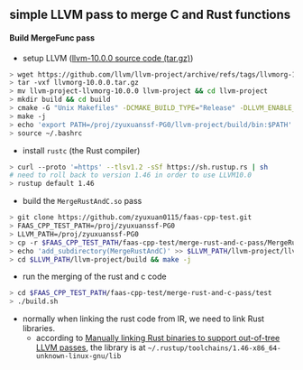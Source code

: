## simple LLVM pass to merge C and Rust functions

#### Build MergeFunc pass

- setup LLVM ([llvm-10.0.0 source code (tar.gz)](https://github.com/llvm/llvm-project/releases/tag/llvmorg-10.0.0))

```bash
> wget https://github.com/llvm/llvm-project/archive/refs/tags/llvmorg-10.0.0.tar.gz
> tar -vxf llvmorg-10.0.0.tar.gz
> mv llvm-project-llvmorg-10.0.0 llvm-project && cd llvm-project
> mkdir build && cd build
> cmake -G "Unix Makefiles" -DCMAKE_BUILD_TYPE="Release" -DLLVM_ENABLE_PROJECTS="clang;compiler-rt" ../llvm
> make -j
> echo 'export PATH=/proj/zyuxuanssf-PG0/llvm-project/build/bin:$PATH' >> ~/.bashrc
> source ~/.bashrc
```

- install `rustc` (the Rust compiler)

```bash
> curl --proto '=https' --tlsv1.2 -sSf https://sh.rustup.rs | sh
# need to roll back to version 1.46 in order to use LLVM10.0
> rustup default 1.46
```

- build the `MergeRustAndC.so` pass
  
```bash
> git clone https://github.com/zyuxuan0115/faas-cpp-test.git
> FAAS_CPP_TEST_PATH=/proj/zyuxuanssf-PG0
> LLVM_PATH=/proj/zyuxuanssf-PG0
> cp -r $FAAS_CPP_TEST_PATH/faas-cpp-test/merge-rust-and-c-pass/MergeRustAndC $LLVM_PATH/llvm-project/llvm/lib/Transforms/
> echo 'add_subdirectory(MergeRustAndC)' >> $LLVM_PATH/llvm-project/llvm/lib/Transforms/CMakeList.txt
> cd $LLVM_PATH/llvm-project/build && make -j
```

- run the merging of the rust and c code

```bash
> cd $FAAS_CPP_TEST_PATH/faas-cpp-test/merge-rust-and-c-pass/test
> ./build.sh
```

- normally when linking the rust code from IR, we need to link Rust libraries.
  + according to [Manually linking Rust binaries to support out-of-tree LLVM passes](https://medium.com/@squanderingtime/manually-linking-rust-binaries-to-support-out-of-tree-llvm-passes-8776b1d037a4), the library is at `~/.rustup/toolchains/1.46-x86_64-unknown-linux-gnu/lib`





